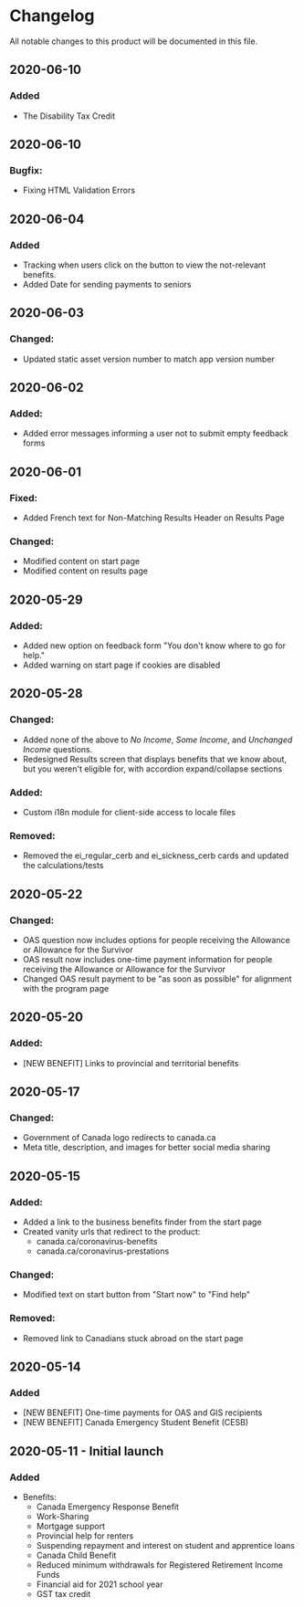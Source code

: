 # Changelog
All notable changes to this product will be documented in this file.
## 2020-06-10

### Added
* The Disability Tax Credit


## 2020-06-10

### Bugfix: 
* Fixing HTML Validation Errors

## 2020-06-04

### Added 
* Tracking when users click on the button to view the not-relevant benefits.
* Added Date for sending payments to seniors

## 2020-06-03

### Changed:
* Updated static asset version number to match app version number

## 2020-06-02

### Added:
* Added error messages informing a user not to submit empty feedback forms

## 2020-06-01

### Fixed:
* Added French text for Non-Matching Results Header on Results Page

### Changed: 
* Modified content on start page
* Modified content on results page

## 2020-05-29

### Added:
* Added new option on feedback form "You don't know where to go for help."
* Added warning on start page if cookies are disabled

## 2020-05-28

### Changed:
* Added none of the above to *No Income*, *Some Income*, and *Unchanged Income* questions.
* Redesigned Results screen that displays benefits that we know about, but you weren't eligible for, with accordion expand/collapse sections

### Added:
* Custom i18n module for client-side access to locale files

### Removed:
* Removed the ei_regular_cerb and ei_sickness_cerb cards and updated the calculations/tests

## 2020-05-22

### Changed:
* OAS question now includes options for people receiving the Allowance or Allowance for the Survivor  
* OAS result now includes one-time payment information for people receiving the Allowance or Allowance for the Survivor 
* Changed OAS result payment to be "as soon as possible" for alignment with the program page 

## 2020-05-20

### Added: 
* [NEW BENEFIT] Links to provincial and territorial benefits

## 2020-05-17

### Changed: 
* Government of Canada logo redirects to canada.ca 
* Meta title, description, and images for better social media sharing 

## 2020-05-15

### Added: 
* Added a link to the business benefits finder from the start page
* Created vanity urls that redirect to the product:
  * canada.ca/coronavirus-benefits
  * canada.ca/coronavirus-prestations 

### Changed: 
* Modified text on start button from "Start now" to "Find help" 

### Removed: 
* Removed link to Canadians stuck abroad on the start page 

## 2020-05-14

### Added
 * [NEW BENEFIT] One-time payments for OAS and GIS recipients
 * [NEW BENEFIT] Canada Emergency Student Benefit (CESB)

## 2020-05-11 - Initial launch 

### Added 
* Benefits:
  * Canada Emergency Response Benefit
  * Work-Sharing
  * Mortgage support
  * Provincial help for renters
  * Suspending repayment and interest on student and apprentice loans
  * Canada Child Benefit
  * Reduced minimum withdrawals for Registered Retirement Income Funds
  * Financial aid for 2021 school year
  * GST tax credit
